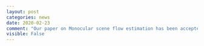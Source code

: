 ```yaml
---
layout: post
categories: news
date: 2020-02-23
comment: "Our paper on Monocular scene flow estimation has been accepted at CVPR 2020 as an oral presentation."
visible: False
---
```

